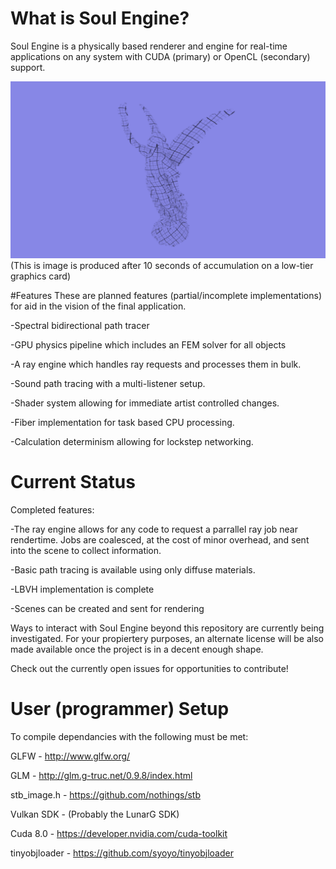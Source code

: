 # What is Soul Engine?
Soul Engine is a physically based renderer and engine for real-time applications on any 
system with CUDA (primary) or OpenCL (secondary) support. 

![Stanford's Lucy Model](StanfordLucy.png)
(This is image is produced after 10 seconds of accumulation on a low-tier graphics card)

#Features
These are planned features (partial/incomplete implementations) for aid in the vision of the final application.

  -Spectral bidirectional path tracer
  
  -GPU physics pipeline which includes an FEM solver for all objects
  
  -A ray engine which handles ray requests and processes them in bulk.
  
  -Sound path tracing with a multi-listener setup.
  
  -Shader system allowing for immediate artist controlled changes.
  
  -Fiber implementation for task based CPU processing.
  
  -Calculation determinism allowing for lockstep networking.
  
# Current Status
Completed features:

  -The ray engine allows for any code to request a parrallel ray job near rendertime. Jobs are coalesced, at the cost of minor overhead, and sent into the scene to collect information. 
  
  -Basic path tracing is available using only diffuse materials.
  
  -LBVH implementation is complete
  
  -Scenes can be created and sent for rendering

Ways to interact with Soul Engine beyond this repository are currently being investigated.
For your propiertery purposes, an alternate license will be also made available once the project is in a decent enough shape.

Check out the currently open issues for opportunities to contribute!

# User (programmer) Setup
To compile dependancies with the following must be met:

  GLFW        - http://www.glfw.org/
  
  GLM         - http://glm.g-truc.net/0.9.8/index.html
  
  stb_image.h - https://github.com/nothings/stb
  
  Vulkan SDK  - (Probably the LunarG SDK)
  
  Cuda 8.0    - https://developer.nvidia.com/cuda-toolkit
  
  tinyobjloader - https://github.com/syoyo/tinyobjloader
